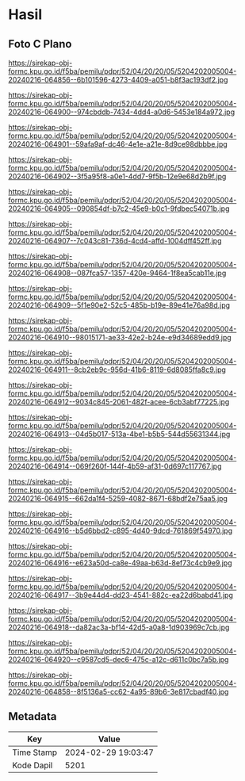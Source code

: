 # Hasil

## Foto C Plano

https://sirekap-obj-formc.kpu.go.id/f5ba/pemilu/pdpr/52/04/20/20/05/5204202005004-20240216-064856--6b101596-4273-4409-a051-b8f3ac193df2.jpg

https://sirekap-obj-formc.kpu.go.id/f5ba/pemilu/pdpr/52/04/20/20/05/5204202005004-20240216-064900--974cbddb-7434-4dd4-a0d6-5453e184a972.jpg

https://sirekap-obj-formc.kpu.go.id/f5ba/pemilu/pdpr/52/04/20/20/05/5204202005004-20240216-064901--59afa9af-dc46-4e1e-a21e-8d9ce98dbbbe.jpg

https://sirekap-obj-formc.kpu.go.id/f5ba/pemilu/pdpr/52/04/20/20/05/5204202005004-20240216-064902--3f5a95f8-a0e1-4dd7-9f5b-12e9e68d2b9f.jpg

https://sirekap-obj-formc.kpu.go.id/f5ba/pemilu/pdpr/52/04/20/20/05/5204202005004-20240216-064905--090854df-b7c2-45e9-b0c1-9fdbec54071b.jpg

https://sirekap-obj-formc.kpu.go.id/f5ba/pemilu/pdpr/52/04/20/20/05/5204202005004-20240216-064907--7c043c81-736d-4cd4-affd-1004dff452ff.jpg

https://sirekap-obj-formc.kpu.go.id/f5ba/pemilu/pdpr/52/04/20/20/05/5204202005004-20240216-064908--087fca57-1357-420e-9464-1f8ea5cab11e.jpg

https://sirekap-obj-formc.kpu.go.id/f5ba/pemilu/pdpr/52/04/20/20/05/5204202005004-20240216-064909--5f1e90e2-52c5-485b-b19e-89e41e76a98d.jpg

https://sirekap-obj-formc.kpu.go.id/f5ba/pemilu/pdpr/52/04/20/20/05/5204202005004-20240216-064910--98015171-ae33-42e2-b24e-e9d34689edd9.jpg

https://sirekap-obj-formc.kpu.go.id/f5ba/pemilu/pdpr/52/04/20/20/05/5204202005004-20240216-064911--8cb2eb9c-956d-41b6-8119-6d8085ffa8c9.jpg

https://sirekap-obj-formc.kpu.go.id/f5ba/pemilu/pdpr/52/04/20/20/05/5204202005004-20240216-064912--9034c845-2061-482f-acee-6cb3abf77225.jpg

https://sirekap-obj-formc.kpu.go.id/f5ba/pemilu/pdpr/52/04/20/20/05/5204202005004-20240216-064913--04d5b017-513a-4be1-b5b5-544d55631344.jpg

https://sirekap-obj-formc.kpu.go.id/f5ba/pemilu/pdpr/52/04/20/20/05/5204202005004-20240216-064914--069f260f-144f-4b59-af31-0d697c117767.jpg

https://sirekap-obj-formc.kpu.go.id/f5ba/pemilu/pdpr/52/04/20/20/05/5204202005004-20240216-064915--662da1f4-5259-4082-8671-68bdf2e75aa5.jpg

https://sirekap-obj-formc.kpu.go.id/f5ba/pemilu/pdpr/52/04/20/20/05/5204202005004-20240216-064916--b5d6bbd2-c895-4d40-9dcd-761869f54970.jpg

https://sirekap-obj-formc.kpu.go.id/f5ba/pemilu/pdpr/52/04/20/20/05/5204202005004-20240216-064916--e623a50d-ca8e-49aa-b63d-8ef73c4cb9e9.jpg

https://sirekap-obj-formc.kpu.go.id/f5ba/pemilu/pdpr/52/04/20/20/05/5204202005004-20240216-064917--3b9e44d4-dd23-4541-882c-ea22d6babd41.jpg

https://sirekap-obj-formc.kpu.go.id/f5ba/pemilu/pdpr/52/04/20/20/05/5204202005004-20240216-064918--da82ac3a-bf14-42d5-a0a8-1d903969c7cb.jpg

https://sirekap-obj-formc.kpu.go.id/f5ba/pemilu/pdpr/52/04/20/20/05/5204202005004-20240216-064920--c9587cd5-dec6-475c-a12c-d611c0bc7a5b.jpg

https://sirekap-obj-formc.kpu.go.id/f5ba/pemilu/pdpr/52/04/20/20/05/5204202005004-20240216-064858--8f5136a5-cc62-4a95-89b6-3e817cbadf40.jpg


## Metadata

| Key        | Value               |
| ---------- | ------------------- |
| Time Stamp | 2024-02-29 19:03:47 |
| Kode Dapil | 5201                |



